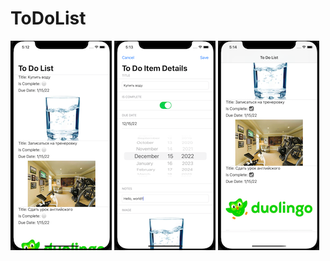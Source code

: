 # ToDoList
![Screenshot 1](https://github.com/vtretjakov/ToDoList/blob/main/ToDoList/Screenshots/Screenshot01.png?raw=true)
![Screenshot 2](https://github.com/vtretjakov/ToDoList/blob/main/ToDoList/Screenshots/Screenshot02.png?raw=true)
![Screenshot 3](https://github.com/vtretjakov/ToDoList/blob/main/ToDoList/Screenshots/Screenshot03.png?raw=true)
